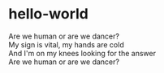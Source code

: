 # hello-world

Are we human or are we dancer?\
My sign is vital, my hands are cold\
And I'm on my knees looking for the answer\
Are we human or are we dancer?
